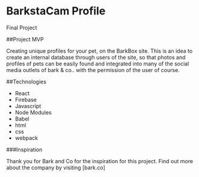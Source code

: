 # BarkstaCam Profile
Final Project

##Project MVP

Creating unique profiles for your pet, on the BarkBox site. This is an idea to create an internal database through users of the site, so that photos and profiles of pets can be easily found and integrated into many of the social media outlets of bark & co.. with the permission of the user of course.

##Technologies

- React
- Firebase
- Javascript
- Node Modules
- Babel
- html
- css
- webpack


###Inspiration

Thank you for Bark and Co for the inspiration for this project. Find out more about the company by visiting [bark.co] 
